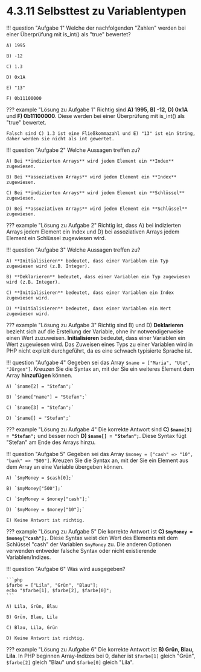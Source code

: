 # 4.3.11 Selbsttest zu Variablentypen

!!! question "Aufgabe 1"
    Welche der nachfolgenden "Zahlen" werden bei einer Überprüfung mit is_int() als "true" bewertet?
    
    A) 1995

    B) -12
    
    C) 1.3
    
    D) 0x1A
    
    E) "13"
    
    F) 0b11100000

??? example "Lösung zu Aufgabe 1"
    Richtig sind **A) 1995**, **B) -12**, **D) 0x1A** und **F) 0b11100000**. Diese werden bei einer Überprüfung mit is_int() als "true" bewertet. 

    Falsch sind C) 1.3 ist eine Fließkommazahl und E) "13" ist ein String, daher werden sie nicht als int gewertet.

!!! question "Aufgabe 2"
    Welche Aussagen treffen zu?

    A) Bei **indizierten Arrays** wird jedem Element ein **Index** zugewiesen.

    B) Bei **assoziativen Arrays** wird jedem Element ein **Index** zugewiesen.

    C) Bei **indizierten Arrays** wird jedem Element ein **Schlüssel** zugewiesen.

    D) Bei **assoziativen Arrays** wird jedem Element ein **Schlüssel** zugewiesen.

??? example "Lösung zu Aufgabe 2"
    Richtig ist, dass A) bei indizierten Arrays jedem Element ein Index und D) bei assoziativen Arrays jedem Element ein Schlüssel zugewiesen wird.

!!! question "Aufgabe 3"
    Welche Aussagen treffen zu?

    A) **Initialisieren** bedeutet, dass einer Variablen ein Typ zugewiesen wird (z.B. Integer).

    B) **Deklarieren** bedeutet, dass einer Variablen ein Typ zugewiesen wird (z.B. Integer).

    C) **Initialisieren** bedeutet, dass einer Variablen ein Index zugewiesen wird.
    
    D) **Initialisieren** bedeutet, dass einer Variablen ein Wert zugewiesen wird.

??? example "Lösung zu Aufgabe 3"
    Richtig sind B) und D) **Deklarieren** bezieht sich auf die Erstellung der Variable, ohne ihr notwendigerweise einen Wert zuzuweisen. **Initialisieren** bedeutet, dass einer Variablen ein Wert zugewiesen wird. Das Zuweisen eines Typs zu einer Variablen wird in PHP nicht explizit durchgeführt, da es eine schwach typisierte Sprache ist. 

!!! question "Aufgabe 4"
    Gegeben sei das Array `$name = ["Maria", "Ute", "Jürgen"]`. Kreuzen Sie die Syntax an, mit der Sie ein weiteres Element dem Array **hinzufügen** können.
    
    A) `$name[2] = "Stefan";`
    
    B) `$name["name"] = "Stefan";`
    
    C) `$name[3] = "Stefan";`
    
    D) `$name[] = "Stefan";`

??? example "Lösung zu Aufgabe 4"
    Die korrekte Antwort sind **C) `$name[3] = "Stefan";`** und besser noch  **D) `$name[] = "Stefan";`**. Diese Syntax fügt "Stefan" am Ende des Arrays hinzu. 
    

!!! question "Aufgabe 5"
    Gegeben sei das Array `$money = ["cash" => "10", "bank" => "500"]`. Kreuzen Sie die Syntax an, mit der Sie ein Element aus dem Array an eine Variable übergeben können.
    
    A) `$myMoney = $cash[0];`
    
    B) `$myMoney["500"];`
    
    C) `$myMoney = $money["cash"];`
    
    D) `$myMoney = $money["10"];`
    
    E) Keine Antwort ist richtig.

??? example "Lösung zu Aufgabe 5"
    Die korrekte Antwort ist **C) `$myMoney = $money["cash"];`**. Diese Syntax weist den Wert des Elements mit dem Schlüssel "cash" der Variablen `$myMoney` zu. Die anderen Optionen verwenden entweder falsche Syntax oder nicht existierende Variablen/Indizes.

!!! question "Aufgabe 6"
    Was wird ausgegeben?
    
    ```php
    $farbe = ["Lila", "Grün", "Blau"];
    echo "$farbe[1], $farbe[2], $farbe[0]";
    ```
    
    A) Lila, Grün, Blau
    
    B) Grün, Blau, Lila
    
    C) Blau, Lila, Grün
    
    D) Keine Antwort ist richtig.

??? example "Lösung zu Aufgabe 6"
    Die korrekte Antwort ist **B) Grün, Blau, Lila**. In PHP beginnen Array-Indizes bei 0, daher ist `$farbe[1]` gleich "Grün", `$farbe[2]` gleich "Blau" und `$farbe[0]` gleich "Lila".


